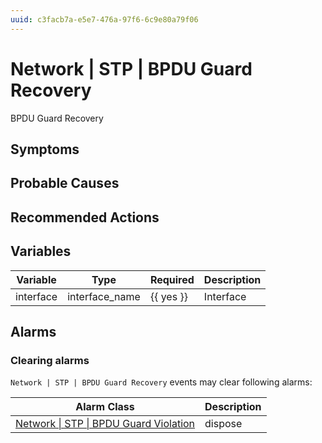 ```yaml
---
uuid: c3facb7a-e5e7-476a-97f6-6c9e80a79f06
---
```

# Network | STP | BPDU Guard Recovery

BPDU Guard Recovery

## Symptoms

## Probable Causes

## Recommended Actions

## Variables

| Variable  | Type           | Required  | Description |
| --------- | -------------- | --------- | ----------- |
| interface | interface_name | {{ yes }} | Interface   |

## Alarms

### Clearing alarms

`Network | STP | BPDU Guard Recovery` events may clear following alarms:

| Alarm Class                                                                                                    | Description |
| -------------------------------------------------------------------------------------------------------------- | ----------- |
| [Network \| STP \| BPDU Guard Violation](../../../alarm-classes-reference/network/stp/bpdu-guard-violation.md) | dispose     |
